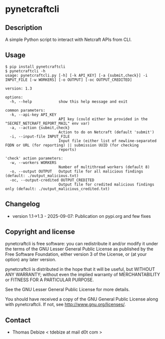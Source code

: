 pynetcraftcli
=============

Description
-----------
A simple Python script to interact with Netcraft APIs from CLI.


Usage
-----
```
$ pip install pynetcraftcli 
$ pynetcraftcli -h
usage: pynetcraftcli.py [-h] [-k API_KEY] [-a {submit,check}] -i INPUT_FILE [-w WORKERS] [-o OUTPUT] [-oc OUTPUT_CREDITED]

version: 1.3

options:
  -h, --help            show this help message and exit

common parameters:
  -k, --api-key API_KEY
                        API key (could either be provided in the "SECRET_NETCRAFT_REPORT_MAIL" env var)
  -a, --action {submit,check}
                        Action to do on Netcraft (default 'submit')
  -i, --input-file INPUT_FILE
                        Input file (either list of newline-separated FQDN or URL (for reporting) || submission UUID (for checking
                        reports)

'check' action parameters:
  -w, --workers WORKERS
                        Number of multithread workers (default 8)
  -o, --output OUTPUT   Output file for all malicious findings (default: ./output_malicious.txt)
  -oc, --output-credited OUTPUT_CREDITED
                        Output file for credited malicious findings only (default: ./output_malicious_credited.txt)
```
  

Changelog
---------
* version 1.1->1.3 - 2025-09-07: Publication on pypi.org and few fixes


Copyright and license
---------------------

pynetcraftcli is free software: you can redistribute it and/or modify it under the terms of the GNU Lesser General Public License as published by the Free Software Foundation, either version 3 of the License, or (at your option) any later version.

pynetcraftcli is distributed in the hope that it will be useful, but WITHOUT ANY WARRANTY; without even the implied warranty of MERCHANTABILITY or FITNESS FOR A PARTICULAR PURPOSE.  

See the GNU Lesser General Public License for more details.

You should have received a copy of the GNU General Public License along with pynetcraftcli. 
If not, see http://www.gnu.org/licenses/.

Contact
-------
* Thomas Debize < tdebize at mail d0t com >